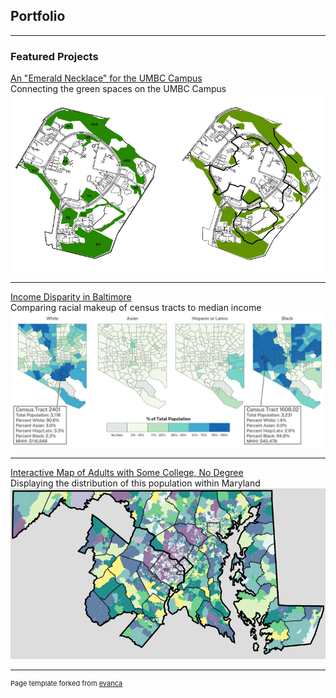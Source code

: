 ## Portfolio

---

### Featured Projects

[An "Emerald Necklace" for the UMBC Campus](/projects/project1)  
Connecting the green spaces on the UMBC Campus   
[<img src="images/ges405_thumb.PNG?raw=true">](/projects/project1)  

---
[Income Disparity in Baltimore](/projects/project2)  
Comparing racial makeup of census tracts to median income   
<img src="images/lab4_thum2.png?raw=true"/>   
<!--[<img src="images/lab4_thum2.png?raw=true"/>](/projects/project2)-->

---
[Interactive Map of Adults with Some College, No Degree](/projects/project3)  
Displaying the distribution of this population within Maryland    
[<img src="images/SCND_thum.png?raw=true"/>](/projects/project3)

<!--
---
### Recreations of [Learn QGIS](https://www.packtpub.com/application-development/learn-qgis-fourth-edition) Figures

- [Learn QGIS Chapter 2](/projects/learnqgis_ch2)  
- [Learn QGIS Chapter 3](/projects/learnqgis_ch3)  
- [Learn QGIS Chapter 4](/projects/learnqgis_ch4)  

---
-->



---
<p style="font-size:11px">Page template forked from <a href="https://github.com/evanca/quick-portfolio">evanca</a></p>
<!-- Remove above link if you don't want to attibute -->
